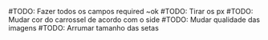 #TODO: Fazer todos os campos required ~ok
#TODO: Tirar os px
#TODO: Mudar cor do carrossel de acordo com o side
#TODO: Mudar qualidade das imagens
#TODO: Arrumar tamanho das setas